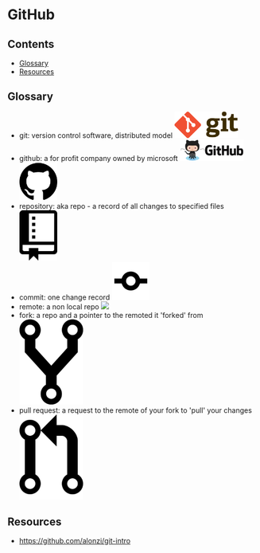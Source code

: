 # GitHub

## Contents
* [Glossary](#glossary)
* [Resources](#resources)

## Glossary
* git: version control software, distributed model <img src="images/Git-Logo-2Color.png" width="128">
* github: a for profit company owned by microsoft <img src="images/github-logo.png" width="128"><img src="images/githublogo.png" width="76">
* repository: aka repo - a record of all changes to specified files <img src="images/repo.svg" width="76">
* commit: one change record <img src="images/commit.png" width="76">
* remote: a non local repo <img src="github-logo.png" width="128">
* fork: a repo and a pointer to the remoted it 'forked' from <img src="images/fork.png" width="128">
* pull request: a request to the remote of your fork to 'pull' your changes <img src="images/Octicons-git-pull-request.svg" width="128">

## Resources
* https://github.com/alonzi/git-intro

